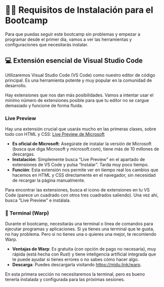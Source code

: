 # 👨‍💻 Requisitos de Instalación para el Bootcamp

Para que puedas seguir este bootcamp sin problemas y empezar a programar desde el primer día, vamos a ver las herramientas y configuraciones que necesitarás instalar.

## 💻 Extensión esencial de Visual Studio Code

Utilizaremos Visual Studio Code (VS Code) como nuestro editor de código principal. Es una herramienta potente y muy popular en la comunidad de desarrollo.

Hay extensiones que nos dan más posibilidades. Vamos a intentar usar el mínimo número de extensiones posible para que tu editor no se cargue demasiado y funcione de forma fluida.

### Live Preview

Hay una extensión crucial que usarás mucho en las primeras clases, sobre todo con HTML y CSS: [Live Preview de Microsoft](https://marketplace.visualstudio.com/items?itemName=ms-vscode.live-server)

- **Es oficial de Microsoft**: Asegúrate de instalar la versión de Microsoft (busca que diga Microsoft y microsoft.com), tiene más de 10 millones de descargas.
- **Instalación**: Simplemente busca “Live Preview” en el apartado de extensiones de VS Code y pulsa “Instalar”. Tarda muy poco tiempo.
- **Función**: Esta extensión nos permite ver en tiempo real los cambios que hacemos en HTML y CSS directamente en el navegador, sin necesidad de recargar la página manualmente.

Para encontrar las extensiones, busca el icono de extensiones en tu VS Code (parece un cuadrado con otros tres cuadrados saliendo). Una vez ahí, busca “Live Preview” e instálala.

### 🚀 Terminal (Warp)

Durante el bootcamp, necesitarás una terminal o línea de comandos para ejecutar programas y aplicaciones. Si ya tienes una terminal que te gusta, no hay problema. Pero si no tienes una o quieres una mejor, te recomiendo Warp.

- **Ventajas de Warp**: Es gratuita (con opción de pago no necesaria), muy rápida (está hecha con Rust) y tiene inteligencia artificial integrada que te puede ayudar si tienes errores o no sabes cómo hacer algo.
- **Descarga**: Puedes descargarla visitando https://midu.link/warp.

En esta primera sección no necesitaremos la terminal, pero es bueno tenerla instalada y configurada para las próximas sesiones.